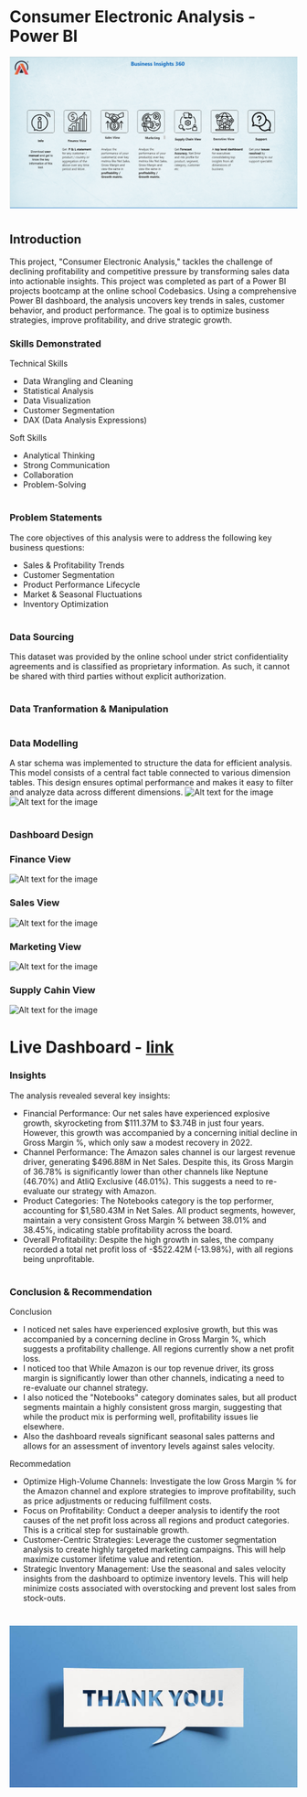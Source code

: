 # Consumer Electronic Analysis - Power BI

![Alt text for the image](https://github.com/Hammed-Hassan/AtliQ_Consumer_Electronics_Analysis/blob/main/Front%20Page.png)

#
## Introduction
This project, "Consumer Electronic Analysis," tackles the challenge of declining profitability and competitive pressure by transforming sales data into actionable insights. This project was completed as part of a Power BI projects bootcamp at the online school Codebasics. Using a comprehensive Power BI dashboard, the analysis uncovers key trends in sales, customer behavior, and product performance. The goal is to optimize business strategies, improve profitability, and drive strategic growth.


### Skills Demonstrated
Technical Skills
- Data Wrangling and Cleaning
- Statistical Analysis
- Data Visualization
- Customer Segmentation
- DAX (Data Analysis Expressions)

Soft Skills
- Analytical Thinking
- Strong Communication
- Collaboration
- Problem-Solving

#
### Problem Statements
The core objectives of this analysis were to address the following key business questions:
- Sales & Profitability Trends
- Customer Segmentation
- Product Performance Lifecycle
- Market & Seasonal Fluctuations
- Inventory Optimization

#
### Data Sourcing 
This dataset was provided by the online school under strict confidentiality agreements and is classified as proprietary information. As such, it cannot be shared with third parties without explicit authorization.

#
### Data Tranformation & Manipulation

#
### Data Modelling 
A star schema was implemented to structure the data for efficient analysis. This model consists of a central fact table connected to various dimension tables. This design ensures optimal performance and makes it easy to filter and analyze data across different dimensions.
![Alt text for the image](https://github.com/Midoford/AtliQ-Consumer-Electronics-Analysis/blob/main/1.png)
![Alt text for the image](https://github.com/Midoford/AtliQ-Consumer-Electronics-Analysis/blob/main/2.png)


# 
### Dashboard Design
### Finance View
![Alt text for the image](https://github.com/Midoford/AtliQ-Consumer-Electronics-Analysis/blob/main/3.png)
### Sales View
![Alt text for the image](https://github.com/Midoford/AtliQ-Consumer-Electronics-Analysis/blob/main/4.png)
### Marketing View
![Alt text for the image](https://github.com/Midoford/AtliQ-Consumer-Electronics-Analysis/blob/main/5.png)
### Supply Cahin View
![Alt text for the image](https://github.com/Midoford/AtliQ-Consumer-Electronics-Analysis/blob/main/6.png)

# Live Dashboard - [link](https://app.powerbi.com/view?r=eyJrIjoiOWViY2ZiYTEtNDcxMi00ZGUxLTljNDAtM2VmMTdkY2EwOTZhIiwidCI6IjAwMGRiMTM4LTRjODAtNDc0MC04NDY4LTFiYmMxN2Y5ZTNlYSJ9)

### Insights
The analysis revealed several key insights:
- Financial Performance: Our net sales have experienced explosive growth, skyrocketing from $111.37M to $3.74B in just four years. However, this growth was accompanied by a concerning initial decline in Gross Margin %, which only saw a modest recovery in 2022.
- Channel Performance: The Amazon sales channel is our largest revenue driver, generating $496.88M in Net Sales. Despite this, its Gross Margin of 36.78% is significantly lower than other channels like Neptune (46.70%) and AtliQ Exclusive (46.01%). This suggests a need to re-evaluate our strategy with Amazon.
- Product Categories: The Notebooks category is the top performer, accounting for $1,580.43M in Net Sales. All product segments, however, maintain a very consistent Gross Margin % between 38.01% and 38.45%, indicating stable profitability across the board.
- Overall Profitability: Despite the high growth in sales, the company recorded a total net profit loss of -$522.42M (-13.98%), with all regions being unprofitable.

#

### Conclusion & Recommendation 
Conclusion
- I noticed net sales have experienced explosive growth, but this was accompanied by a concerning decline in Gross Margin %, which suggests a profitability challenge. All regions currently show a net profit loss.
- I noticed too that While Amazon is our top revenue driver, its gross margin is significantly lower than other channels, indicating a need to re-evaluate our channel strategy.
- I also noticed the "Notebooks" category dominates sales, but all product segments maintain a highly consistent gross margin, suggesting that while the product mix is performing well, profitability issues lie elsewhere.
- Also the dashboard reveals significant seasonal sales patterns and allows for an assessment of inventory levels against sales velocity.

Recommedation
- Optimize High-Volume Channels: Investigate the low Gross Margin % for the Amazon channel and explore strategies to improve profitability, such as price adjustments or reducing fulfillment costs.
- Focus on Profitability: Conduct a deeper analysis to identify the root causes of the net profit loss across all regions and product categories. This is a critical step for sustainable growth.
- Customer-Centric Strategies: Leverage the customer segmentation analysis to create highly targeted marketing campaigns. This will help maximize customer lifetime value and retention.
- Strategic Inventory Management: Use the seasonal and sales velocity insights from the dashboard to optimize inventory levels. This will help minimize costs associated with overstocking and prevent lost sales from stock-outs.

# 

![Alt text for the image](https://github.com/Hammed-Hassan/AtliQ_Consumer_Electronics_Analysis/blob/main/istockphoto-1397892955-612x612.jpg)






